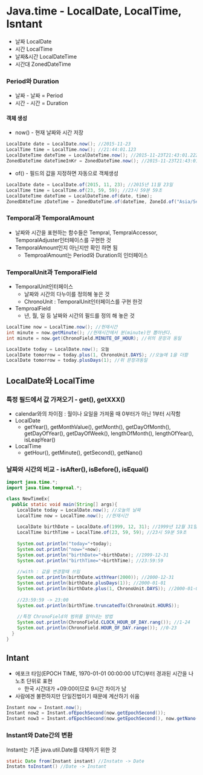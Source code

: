 # Java.time - LocalDate, LocalTime, Isntant

- 날짜 LocalDate
- 시간 LocalTime
- 날짜&시간 LocalDateTime
- 시간대 ZonedDateTime 

### Period와 Duration

- 날짜 - 날짜 = Period
- 시간 - 시간 = Duration

#### 객체 생성

- now() - 현재 날짜와 시간 저장

```java
LocalDate date = LocalDate.now(); //2015-11-23
LocalTime time = LocalTime.now(); //21:44:01.123
LocalDateTime dateTime = LocalDateTime.now(); //2015-11-23T21:43:01.222
ZonedDateTime dateTimeInKr = ZonedDateTime.now(); //2015-11-23T21:43:01.222+09:00[Asia/Seoul]
```

- of() - 필드의 값을 지정하면 자동으로 객체생성

```java
LocalDate date = LocalDate.of(2015, 11, 23); //2015년 11월 23일
LocalTime time = LocalTime.of(23, 59, 59); //23시 59분 59초
LocalDateTime dateTime = LocalDateTime.of(date, time);
ZonedDAteTime zDateTime = ZonedDateTime.of(dateTime, ZoneId.of("Asia/Seoul"));
```

### Temporal과 TemporalAmount

- 날짜와 시간을 표현하는 함수들은 Tempral, TempralAccessor, TemporalAdjuster인터페이스를 구현한 것
- TemporalAmount인지 아닌지만 확인 하면 됨
  - TemproalAmount는 Period와 Duration의 인터페이스

### TemporalUnit과 TemporalField

- TemporalUnit인터페이스
  - 날짜와 시간의 다누이를 정의해 놓은 것
  - ChronoUnit : TemporalUnit인터페이스를 구현 한것
- TemproalField
  - 년, 월, 일 등 날짜와 시간의 필드를 정의 해 놓은 것

```java
LocalTime now = LocalTime.now(); //현재시간
int minute = now.getMinute(); //현재시간에서 분(minute)만 뽑아낸다.
int minute = now.get(ChronoField.MINUTE_OF_HOUR); //위의 문장과 동일

LocalDate today = LocalDate.now(); 오늘
LocalDate tomorrow = today.plus(1, ChronoUnit.DAYS); //오늘에 1을 더함
LocalDate tomorrow = today.plusDays(1); //위 문장과동일
```

## LocalDate와 LocalTime

### 특정 필드에서 값 가져오기 - get(), getXXX()

- calendar와의 차이점 : 월이나 요일을 가져올 때 0부터가 아닌 1부터 시작함
- LocalDate
  - getYear(), getMonthValue(), getMonth(), getDayOfMonth(), getDayOfYear(), getDayOfWeek(), lengthOfMonth(), lengthOfYear(), isLeapYear()
- LocalTime
  - getHour(), getMinute(), getSecond(), getNano()



### 날짜와 시간의 비교 - isAfter(), isBefore(), isEqual()

```java
import java.time.*;
import java.time.temproal.*;

class NewTimeEx{
  public static void main(String[] args){
    LocalDate today = LocalDate.now(); //오늘의 날짜
    LocalTime now = LocalTime.now(); //현재시간
    
    LocalDate birthDate = LocalDate.of(1999, 12, 31); //1999년 12월 31일
    LocalTime birthTime = LocalTime.of(23, 59, 59); //23시 59분 59초
    
    System.out.println("today="+today);
    System.out.println("now="+now);
    System.out.println("birthDate="+birthDate); //1999-12-31
    System.out.println("birthTime="+birthTime); //23:59:59
    
    //with : 값을 변경할때 쓰임
    System.out.println(birthDate.withYear(2000)); //2000-12-31
    System.out.println(birthDate.plusDays(1)); //2000-01-01
    System.out.println(birthDate.plus(1, ChronoUnit.DAYS)); //2000-01-01
    
    //23:59:59 -> 23:00
    System.out.println(birthTime.truncatedTo(ChronoUnit.HOURS));
    
    //특정 ChronoField의 범위를 알아내는 방법
    System.out.println(ChronoField.CLOCK_HOUR_OF_DAY.rang()); //1-24
    System.out.println(ChronoField.HOUR_OF_DAY.range()); //0-23
  }
}
```



## Intant

- 에포크 타임(EPOCH TIME, 1970-01-01 00:00:00 UTC)부터 경과된 시간을 나노초 단위로 표현
  - 한국 시간대가 +09:00이므로 9시간 차이가 남
- 사람에겐 불편하지만 단일진법이기 때문에 계산하기 쉬움

```java
Instant now = Instant.now();
Instant now2 = Instant.ofEpochSecond(now.getEpochSecond());
Instant now3 = Instant.ofEpochSecond(now.getEpochSecond(), now.getNano());
```

### Instant와 Date간의 변환

Instant는 기존 java.util.Date를 대체하기 위한 것

```java
static Date from(Instant instant) //Instatn -> Date
Instatn toInstant() //Date -> Instant
```

